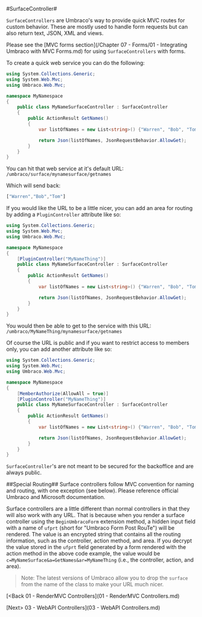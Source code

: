 #SurfaceController#

`SurfaceControllers` are Umbraco's way to provide quick MVC routes for custom behavior. These are mostly used to handle form requests but can also return text, JSON, XML and views.

Please see the [MVC forms section](/Chapter 07 - Forms/01 - Integrating Umbraco with MVC Forms.md) for using `SurfaceControllers` with forms.

To create a quick web service you can do the following:

```c#
using System.Collections.Generic;
using System.Web.Mvc;
using Umbraco.Web.Mvc;

namespace MyNamespace
{
    public class MyNameSurfaceController : SurfaceController
    {
        public ActionResult GetNames()
        {
            var listOfNames = new List<string>() {"Warren", "Bob", "Tom"};

            return Json(listOfNames, JsonRequestBehavior.AllowGet);
        }
    }
}

```

You can hit that web service at it's default URL: `/umbraco/surface/mynamesurface/getnames`

Which will send back:
```js
["Warren","Bob","Tom"]
```

If you would like the URL to be a little nicer, you can add an area for routing by adding a `PluginController` attribute like so:

```c#
using System.Collections.Generic;
using System.Web.Mvc;
using Umbraco.Web.Mvc;

namespace MyNamespace
{
    [PluginController("MyNameThing")]
    public class MyNameSurfaceController : SurfaceController
    {
        public ActionResult GetNames()
        {
            var listOfNames = new List<string>() {"Warren", "Bob", "Tom"};

            return Json(listOfNames, JsonRequestBehavior.AllowGet);
        }
    }
}
```

You would then be able to get to the service with this URL: `/umbraco/MyNameThing/mynamesurface/getnames`

Of course the URL is public and if you want to restrict access to members only, you can add another attribute like so:

```c#
using System.Collections.Generic;
using System.Web.Mvc;
using Umbraco.Web.Mvc;

namespace MyNamespace
{
    [MemberAuthorize(AllowAll = true)]
    [PluginController("MyNameThing")]
    public class MyNameSurfaceController : SurfaceController
    {
        public ActionResult GetNames()
        {
            var listOfNames = new List<string>() {"Warren", "Bob", "Tom"};

            return Json(listOfNames, JsonRequestBehavior.AllowGet);
        }
    }
}
```

`SurfaceController`'s are not meant to be secured for the backoffice and are always public.

##Special Routing##
Surface controllers follow MVC convention for naming and routing, with one exception (see below). Please reference official Umbraco and Microsoft documentation.

Surface controllers are a little different than normal controllers in that they will also work with any URL. That is because when you render a surface controller using the `BeginUmbracoForm` extension method, a hidden input field with a name of `ufprt` (short for "Umbraco Form Post RouTe") will be rendered. The value is an encrypted string that contains all the routing information, such as the controller, action method, and area. If you decrypt the value stored in the `ufprt` field generated by a form rendered with the action method in the above code example, the value would be `c=MyNameSurface&a=GetNames&ar=MyNameThing` (i.e., the controller, action, and area).

>Note: The latest versions of Umbraco allow you to drop the `surface` from the name of the class to make your URL much nicer.

[<Back 01 - RenderMVC Controllers](01 - RenderMVC Controllers.md)

[Next> 03 - WebAPI Controllers](03 - WebAPI Controllers.md)
